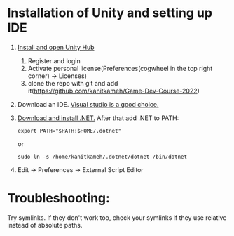 # Installation of Unity and setting up IDE
1. [Install and open Unity Hub](https://docs.unity3d.com/hub/manual/InstallHub.html#install-hub-linux)
    1. Register and login
    2. Activate personal license(Preferences(cogwheel in the top right corner) -> Licenses)
    3. clone the repo with git and add it(https://github.com/kanitkameh/Game-Dev-Course-2022)

2. Download an IDE. [Visual studio is a good choice.](https://code.visualstudio.com/docs/?dv=linux64_deb)
3. [Download and install .NET.](https://dotnet.microsoft.com/en-us/download/dotnet/sdk-for-vs-code?utm_source=vs-code&amp;utm_medium=referral&amp;utm_campaign=sdk-install)
    After that add .NET to PATH: 
    ```
    export PATH="$PATH:$HOME/.dotnet"
    ```
    or
    ```
    sudo ln -s /home/kanitkameh/.dotnet/dotnet /bin/dotnet
    ```
4. Edit -> Preferences -> External Script Editor
# Troubleshooting: 
Try symlinks. If they don't work too, check your symlinks if they use relative instead of absolute paths.
